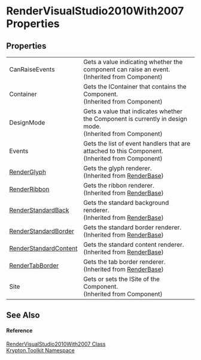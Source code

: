 # RenderVisualStudio2010With2007 Properties




## Properties
<table>
<tr>
<td>CanRaiseEvents</td>
<td>Gets a value indicating whether the component can raise an event.<br />(Inherited from Component)</td></tr>
<tr>
<td>Container</td>
<td>Gets the IContainer that contains the Component.<br />(Inherited from Component)</td></tr>
<tr>
<td>DesignMode</td>
<td>Gets a value that indicates whether the Component is currently in design mode.<br />(Inherited from Component)</td></tr>
<tr>
<td>Events</td>
<td>Gets the list of event handlers that are attached to this Component.<br />(Inherited from Component)</td></tr>
<tr>
<td><a href="49103901-7488-3c93-de85-8e71196c2c01.md">RenderGlyph</a></td>
<td>Gets the glyph renderer.<br />(Inherited from <a href="6cc5032c-8089-e880-78ad-3a805f7bd344.md">RenderBase</a>)</td></tr>
<tr>
<td><a href="0a712e52-0145-65ba-066b-aaac28f129f0.md">RenderRibbon</a></td>
<td>Gets the ribbon renderer.<br />(Inherited from <a href="6cc5032c-8089-e880-78ad-3a805f7bd344.md">RenderBase</a>)</td></tr>
<tr>
<td><a href="eebf4cb5-6263-46ee-3e1e-e49379246d90.md">RenderStandardBack</a></td>
<td>Gets the standard background renderer.<br />(Inherited from <a href="6cc5032c-8089-e880-78ad-3a805f7bd344.md">RenderBase</a>)</td></tr>
<tr>
<td><a href="26e6ac21-23cb-18aa-659a-477c982951bc.md">RenderStandardBorder</a></td>
<td>Gets the standard border renderer.<br />(Inherited from <a href="6cc5032c-8089-e880-78ad-3a805f7bd344.md">RenderBase</a>)</td></tr>
<tr>
<td><a href="2929f2b7-c927-38f6-cdb5-5ff08ba338b6.md">RenderStandardContent</a></td>
<td>Gets the standard content renderer.<br />(Inherited from <a href="6cc5032c-8089-e880-78ad-3a805f7bd344.md">RenderBase</a>)</td></tr>
<tr>
<td><a href="20645369-c416-c079-e71e-6e6a5e02cd11.md">RenderTabBorder</a></td>
<td>Gets the tab border renderer.<br />(Inherited from <a href="6cc5032c-8089-e880-78ad-3a805f7bd344.md">RenderBase</a>)</td></tr>
<tr>
<td>Site</td>
<td>Gets or sets the ISite of the Component.<br />(Inherited from Component)</td></tr>
</table>

## See Also


#### Reference
<a href="7bed338a-2da6-4cf8-cb7d-cef5d08e0cbc.md">RenderVisualStudio2010With2007 Class</a>  
<a href="79d2eac2-21f4-54ff-7552-b20c33c30600.md">Krypton.Toolkit Namespace</a>  
